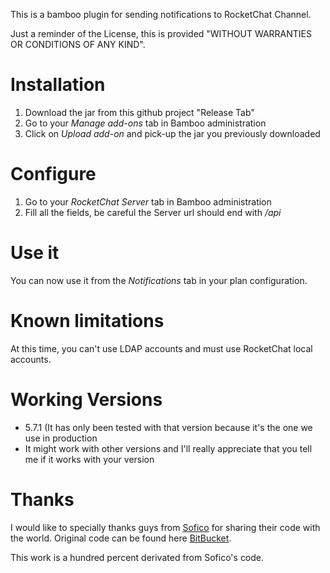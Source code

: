 This is a bamboo plugin for sending notifications to RocketChat Channel.

Just a reminder of the License, this is provided "WITHOUT WARRANTIES OR CONDITIONS OF ANY KIND".

# Installation
1. Download the jar from this github project "Release Tab"
2. Go to your *Manage add-ons* tab in Bamboo administration
3. Click on *Upload add-on* and pick-up the jar you previously downloaded

# Configure
1. Go to your *RocketChat Server* tab in Bamboo administration
2. Fill all the fields, be careful the Server url should end with */api*

# Use it
You can now use it from the *Notifications* tab in your plan configuration.

# Known limitations
At this time, you can't use LDAP accounts and must use RocketChat local accounts.

# Working Versions
- 5.7.1 (It has only been tested with that version because it's the one we use in production
- It might work with other versions and I'll really appreciate that you tell me if it works with your version

# Thanks
I would like to specially thanks guys from [Sofico](http://www.sofico.be) for sharing their code with the world. Original code can be found here [BitBucket](https://bitbucket.org/sofico/bamboo-sametime-plugin).

This work is a hundred percent derivated from Sofico's code.
